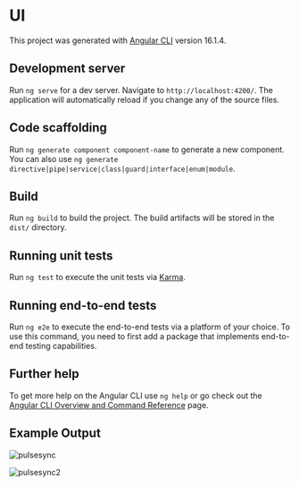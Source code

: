 # UI

This project was generated with [Angular CLI](https://github.com/angular/angular-cli) version 16.1.4.

## Development server

Run `ng serve` for a dev server. Navigate to `http://localhost:4200/`. The application will automatically reload if you change any of the source files.

## Code scaffolding

Run `ng generate component component-name` to generate a new component. You can also use `ng generate directive|pipe|service|class|guard|interface|enum|module`.

## Build

Run `ng build` to build the project. The build artifacts will be stored in the `dist/` directory.

## Running unit tests

Run `ng test` to execute the unit tests via [Karma](https://karma-runner.github.io).

## Running end-to-end tests

Run `ng e2e` to execute the end-to-end tests via a platform of your choice. To use this command, you need to first add a package that implements end-to-end testing capabilities.

## Further help

To get more help on the Angular CLI use `ng help` or go check out the [Angular CLI Overview and Command Reference](https://angular.io/cli) page.

## Example Output
![pulsesync](https://github.com/joecwh/PulseSync_API/assets/139208886/eb632953-44e4-456d-acaf-1b4d9b867ddd)

![pulsesync2](https://github.com/joecwh/PulseSync_API/assets/139208886/f4ef1ae8-1260-4c31-b8b6-da3c54d8416e)
